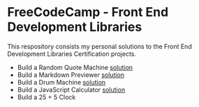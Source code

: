 # FreeCodeCamp - Front End Development Libraries

This respository consists my personal solutions to the Front End Development Libraries Certification projects.

- Build a Random Quote Machine [solution](https://fcc-build-a-random-quote-machine.netlify.app/)
- Build a Markdown Previewer [solution](https://fccbuild-a-markdown-previewer.netlify.app/)
- Build a Drum Machine [solution](https://main--fcc-build-a-drum-machine.netlify.app/)
- Build a JavaScript Calculator [solution](https://main--fcc-build-a-js-calculator.netlify.app/)
- Build a 25 + 5 Clock

